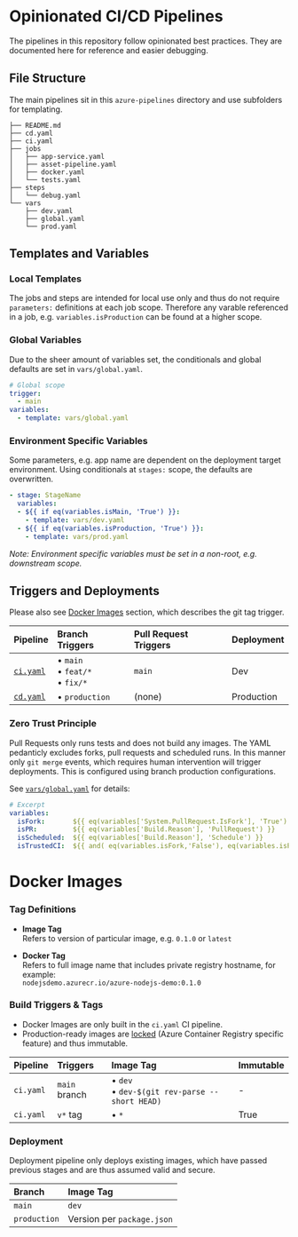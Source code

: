 # Opinionated CI/CD Pipelines

The pipelines in this repository follow opinionated best practices. They are documented here for reference and easier debugging. 

## File Structure

The main pipelines sit in this `azure-pipelines` directory and use subfolders for templating.

```
├── README.md
├── cd.yaml
├── ci.yaml
├── jobs
│   ├── app-service.yaml
│   ├── asset-pipeline.yaml
│   ├── docker.yaml
│   └── tests.yaml
├── steps
│   └── debug.yaml
└── vars
    ├── dev.yaml
    ├── global.yaml
    └── prod.yaml
```

## Templates and Variables

### Local Templates 

The jobs and steps are intended for local use only and thus do not require `parameters:` definitions at each job scope. Therefore any varable referenced in a job, e.g. `variables.isProduction` can be found at a higher scope. 

### Global Variables

Due to the sheer amount of variables set, the conditionals and global defaults are set in `vars/global.yaml`.

```yaml
# Global scope
trigger:
  - main
variables:
  - template: vars/global.yaml
```

### Environment Specific Variables

Some parameters, e.g. app name are dependent on the deployment target environment. Using conditionals at `stages:` scope, the defaults are overwritten.

```yaml
- stage: StageName
  variables:
  - ${{ if eq(variables.isMain, 'True') }}:
    - template: vars/dev.yaml
  - ${{ if eq(variables.isProduction, 'True') }}:
    - template: vars/prod.yaml
```

_Note: Environment specific variables must be set in a non-root, e.g. downstream scope._

## Triggers and Deployments

Please also see [Docker Images](#docker-images) section, which describes the git tag trigger.

| Pipeline | Branch Triggers | Pull Request Triggers | Deployment |
|:--|:--|:--|:--|
| [`ci.yaml`](./ci.yaml) | &bull; `main`<br>&bull; `feat/*`<br>&bull; `fix/*` | `main` | Dev |
| [`cd.yaml`](./cd.yaml) | &bull; `production`  | (none) |  Production |

### Zero Trust Principle

Pull Requests only runs tests and does not build any images. The YAML pedanticly excludes forks, pull requests and scheduled runs. In this manner only `git merge` events, which requires human intervention will trigger deployments. This is configured using branch production configurations.

See [`vars/global.yaml`](./vars/global.yaml) for details:

```yaml
# Excerpt
variables:
  isFork:       ${{ eq(variables['System.PullRequest.IsFork'], 'True') }}
  isPR:         ${{ eq(variables['Build.Reason'], 'PullRequest') }}
  isScheduled:  ${{ eq(variables['Build.Reason'], 'Schedule') }}
  isTrustedCI:  ${{ and( eq(variables.isFork,'False'), eq(variables.isPR,'False'), eq(variables.isScheduled,'False') ) }}
```

# Docker Images 

### Tag Definitions

- **Image Tag**  
  Refers to version of particular image, e.g. `0.1.0` or `latest`

- **Docker Tag**  
  Refers to full image name that includes private registry hostname, for example:  
  `nodejsdemo.azurecr.io/azure-nodejs-demo:0.1.0`

### Build Triggers & Tags

- Docker Images are only built in the `ci.yaml` CI pipeline.
- Production-ready images are [locked](https://docs.microsoft.com/en-us/azure/container-registry/container-registry-image-lock) (Azure Container Registry specific feature) and thus immutable.

| Pipeline | Triggers | Image Tag | Immutable |
|:--|:--|:--|:--|
| `ci.yaml` | `main` branch | &bull; `dev`<br>&bull; `dev-$(git rev-parse --short HEAD)` | - |
| `ci.yaml` | `v*` tag | &bull; `*` | True |

### Deployment

Deployment pipeline only deploys existing images, which have passed previous stages and are thus assumed valid and secure.

| Branch | Image Tag | 
|:--|:--|
| `main` | `dev` |
| `production` | Version per `package.json` |
